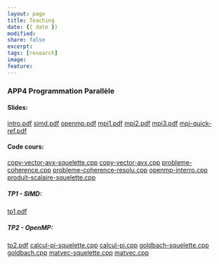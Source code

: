 ```yaml
---
layout: page
title: Teaching
date: {{ date }}
modified:
share: false
excerpt:
tags: [research]
image:
feature:
---
```



### APP4 Programmation Parallèle

#### Slides:
<a href="app4-programmation-parallele-2019/cours/intro.pdf" class="textlink" target="_blank">intro.pdf</a>
<a href="app4-programmation-parallele-2019/cours/simd.pdf" class="textlink" target="_blank">simd.pdf</a>
<a href="app4-programmation-parallele-2019/cours/openmp.pdf" class="textlink" target="_blank">openmp.pdf</a>
<a href="app4-programmation-parallele-2019/cours/mpi1.pdf" class="textlink" target="_blank">mpi1.pdf</a>
<a href="app4-programmation-parallele-2019/cours/mpi2.pdf" class="textlink" target="_blank">mpi2.pdf</a>
<a href="app4-programmation-parallele-2019/cours/mpi3.pdf" class="textlink" target="_blank">mpi3.pdf</a>
<a href="app4-programmation-parallele-2019/cours/mpi-quick-ref.pdf" class="textlink" target="_blank">mpi-quick-ref.pdf</a>

#### Code cours:
<a href="app4-programmation-parallele-2019/cours/code/copy-vector-avx-squelette.cpp" class="textlink" target="_blank">copy-vector-avx-squelette.cpp</a>
<a href="app4-programmation-parallele-2019/cours/code/copy-vector-avx.cpp" class="textlink" target="_blank">copy-vector-avx.cpp</a>
<a href="app4-programmation-parallele-2019/cours/code/probleme-coherence.cpp" class="textlink" target="_blank">probleme-coherence.cpp</a>
<a href="app4-programmation-parallele-2019/cours/code/probleme-coherence-resolu.cpp" class="textlink" target="_blank">probleme-coherence-resolu.cpp</a>
<a href="app4-programmation-parallele-2019/cours/code/openmp-interro.cpp" class="textlink" target="_blank">openmp-interro.cpp</a>
<a href="app4-programmation-parallele-2019/cours/code/produit-scalaire-squelette.cpp" class="textlink" target="_blank">produit-scalaire-squelette.cpp</a>

##### TP1 - SIMD:
<a href="app4-programmation-parallele-2019/tp/tp1/tp1.pdf" class="textlink" target="_blank">tp1.pdf</a>

##### TP2 - OpenMP: 
<a href="app4-programmation-parallele-2019/tp/tp2/tp2.pdf" class="textlink" target="_blank">tp2.pdf</a>
<a href="app4-programmation-parallele-2019/tp/tp2/calcul-pi-squelette.cpp" class="textlink" target="_blank">calcul-pi-squelette.cpp</a>
<a href="app4-programmation-parallele-2019/tp/tp2/calcul-pi.cpp" class="textlink" target="_blank">calcul-pi.cpp</a>
<a href="app4-programmation-parallele-2019/tp/tp2/goldbach-squelette.cpp" class="textlink" target="_blank">goldbach-squelette.cpp</a>
<a href="app4-programmation-parallele-2019/tp/tp2/goldbach.cpp" class="textlink" target="_blank">goldbach.cpp</a>
<a href="app4-programmation-parallele-2019/tp/tp2/matvec-squelette.cpp" class="textlink" target="_blank">matvec-squelette.cpp</a>
<a href="app4-programmation-parallele-2019/tp/tp2/matvec.cpp" class="textlink" target="_blank">matvec.cpp</a>


<!---


#### TP

##### TP1 - Introduction au MPI: <a href="app4-programmation-parallele-2018/tp/tp1/tp1.pdf" class="textlink" target="_blank">tp1.pdf</a>  <a href="app4-programmation-parallele-2018/tp/tp1/tp1-fr.pdf" class="textlink" target="_blank">tp1-fr.pdf</a> <a href="app4-programmation-parallele-2018/tp/tp1/tp1.tar" class="textlink" target="_blank">tp1.tar</a> <a href="app4-programmation-parallele-2018/tp/tp1/tp1-sol.tar" class="textlink" target="_blank">tp1-sol.tar</a>


##### TP2 - Broadcast sur les Anneaux: <a href="app4-programmation-parallele-2018/tp/tp2/tp2.pdf" class="textlink" target="_blank">tp2.pdf</a>  <a href="app4-programmation-parallele-2018/tp/tp2/tp2-fr.pdf" class="textlink" target="_blank">tp2-fr.pdf</a> <a href="app4-programmation-parallele-2018/tp/tp2/tp2.tar" class="textlink" target="_blank">tp2.tar</a> <a href="app4-programmation-parallele-2018/tp/tp2/bcast_solution_ref.c" class="textlink" target="_blank">bcast_solution_ref.c</a>

##### TP3 - Multiplication des matrices: <a href="app4-programmation-parallele-2018/tp/tp3/tp3.pdf" class="textlink" target="_blank">tp3.pdf</a> <a href="app4-programmation-parallele-2018/tp/tp3/tp3.tar" class="textlink" target="_blank">tp3.tar</a> <a href="app4-programmation-parallele-2018/tp/tp3/summa-solution-reference.c" class="textlink" target="_blank">summa-solution-reference.c</a>

##### TP4 - Introduction à OpenMP : <a href="app4-programmation-parallele-2018/tp/tp4/tp4.pdf" class="textlink" target="_blank">tp4.pdf</a>

##### TP5 - OpenMP Tasks: <a href="app4-programmation-parallele-2018/tp/tp5/tp5.pdf" class="textlink" target="_blank">tp5.pdf</a>

-->
